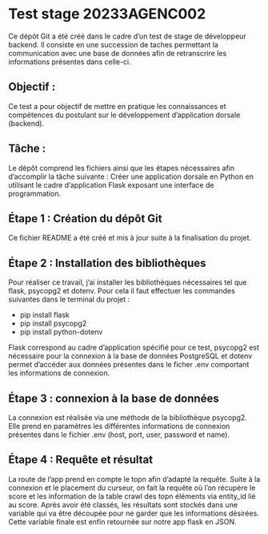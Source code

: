 # Test stage 20233AGENC002
Ce dépôt Git a été créé dans le cadre d’un test de stage de développeur backend. Il consiste en une succession de taches permettant la communication avec une base de données afin de retranscrire les informations présentes dans celle-ci.
## Objectif :
Ce test a pour objectif de mettre en pratique les connaissances et compétences du postulant sur le développement d’application dorsale (backend).
## Tâche :
Le dépôt comprend les fichiers ainsi que les étapes nécessaires afin d’accomplir la tâche suivante : Créer une application dorsale en Python en utilisant le cadre d’application Flask exposant une interface de programmation.
## Étape 1 : Création du dépôt Git
Ce fichier README a été créé et mis à jour suite à la finalisation du projet.
## Étape 2 : Installation des bibliothèques
Pour réaliser ce travail, j’ai installer les bibliothèques nécessaires tel que flask, psycopg2 et dotenv. Pour cela il faut effectuer les commandes suivantes dans le terminal du projet :
*	pip install flask
*	pip install psycopg2
*	pip install python-dotenv
  
Flask correspond au cadre d’application spécifié pour ce test, psycopg2 est nécessaire pour la connexion à la base de données PostgreSQL et dotenv permet d’accéder aux données présentes dans le ficher .env comportant les informations de connexion.
## Étape 3 : connexion à la base de données
La connexion est réalisée via une méthode de la bibliothèque psycopg2. Elle prend en paramètres les différentes informations de connexion présentes dans le fichier .env (host, port, user, password et name).

## Étape 4 : Requête et résultat
La route de l’app prend en compte le topn afin d’adapté la requête. Suite à la connexion et le placement du curseur, on fait la requête où l’on récupère le score et les information de la table crawl des topn éléments via entity_id lié au score. Après avoir été classés, les résultats sont stockés dans une variable qui va être découpée pour ne garder que les informations désirées. Cette variable finale est enfin retournée sur notre app flask en JSON.

